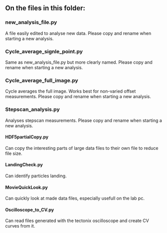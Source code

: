 ## On the files in this folder:

### new\_analysis\_file.py
A file easily edited to analyse new data. Please copy and rename when starting a new analysis.

### Cycle\_average\_signle\_point.py
Same as new\_analysis\_file.py but more clearly named. Please copy and rename when starting a new analysis.

### Cycle\_average\_full\_image.py
Cycle averages the full image. Works best for non-varied offset measurements. Please copy and rename when starting a new analysis.

### Stepscan\_analysis.py
Analyses stepscan measurements. Please copy and rename when starting a new analysis.

#### HDF5partialCopy.py
Can copy the interesting parts of large data files to their own file to reduce file size.

#### LandingCheck.py
Can identify particles landing.

#### MovieQuickLook.py
Can quickly look at made data files, especially usefull on the lab pc.

#### Oscilloscope\_to\_CV.py
Can read files generated with the tectonix oscilloscope and create CV curves from it.

